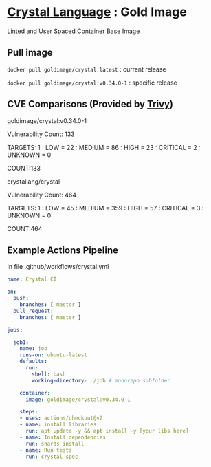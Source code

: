 # [Crystal Language](https://crystal-lang.org/) : Gold Image

[Linted](https://github.com/hadolint/hadolint) and User Spaced Container Base Image

## Pull image

```docker pull goldimage/crystal:latest``` : current release

```docker pull goldimage/crystal:v0.34.0-1``` : specific release


## CVE Comparisons (Provided by [Trivy](https://github.com/aquasecurity/trivy))

goldimage/crystal:v0.34.0-1

Vulnerability Count: 133

TARGETS: 1 : LOW = 22 : MEDIUM = 86 : HIGH = 23 : CRITICAL = 2 : UNKNOWN = 0

COUNT:133

crystallang/crystal

Vulnerability Count: 464

TARGETS: 1 : LOW = 45 : MEDIUM = 359 : HIGH = 57 : CRITICAL = 3 : UNKNOWN = 0

COUNT:464

## Example Actions Pipeline

In file .github/workflows/crystal.yml

```yaml
name: Crystal CI

on:
  push:
    branches: [ master ]
  pull_request:
    branches: [ master ]

jobs:

  job1: 
    name: job
    runs-on: ubuntu-latest
    defaults:
      run:
        shell: bash
        working-directory: ./job # monorepo subfolder

    container:
      image: goldimage/crystal:v0.34.0-1

    steps:
    - uses: actions/checkout@v2
    - name: install libraries
      run: apt update -y && apt install -y [your libs here]
    - name: Install dependencies
      run: shards install
    - name: Run tests
      run: crystal spec
```
